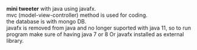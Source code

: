 

<strong>mini tweeter</strong> with java using javafx.<br></hr>
mvc (model-view-controller) method is used for coding.<br> 
the database is with mongo DB.<br>
javafx is removed from java and no longer suported with java 11, so to run program make sure of having java 7 or 8 Or javafx installed as external library.

